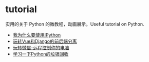 # tutorial
实用的关于 Python 的微教程，动画展示。Useful tutorial on Python.

- [我为什么要使用IPython](IPython/我为什么要使用IPython.md)
- [玩转Vue和Django的前后端分离](Vue/教你使用Python搭建一个前后端分离的项目.md)
- [玩转微信-远程控制你的电脑](WechatController/Readme.md)
- [学习一下Python的垃圾回收](memoryManage/README.md)
